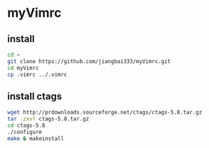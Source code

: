# myVimrc
## install
```bash
cd ~
git clone https://github.com/jiangbai333/myVimrc.git
cd myVimrc
cp .vimrc ../.vimrc 
```

## install ctags
```bash
wget http://prdownloads.sourceforge.net/ctags/ctags-5.8.tar.gz
tar -zxvf ctags-5.8.tar.gz
cd ctags-5.8
./configure
make & makeinstall
```
